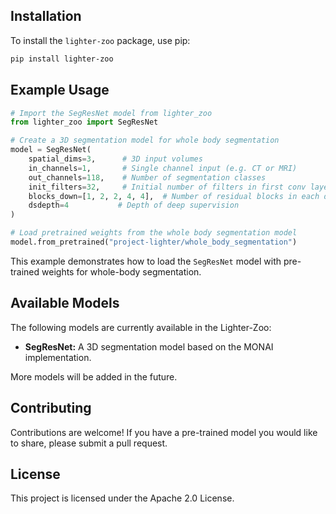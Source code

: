 
## Installation

To install the `lighter-zoo` package, use pip:

```bash
pip install lighter-zoo
```

## Example Usage

```python
# Import the SegResNet model from lighter_zoo
from lighter_zoo import SegResNet

# Create a 3D segmentation model for whole body segmentation
model = SegResNet(
    spatial_dims=3,      # 3D input volumes
    in_channels=1,       # Single channel input (e.g. CT or MRI)
    out_channels=118,    # Number of segmentation classes
    init_filters=32,     # Initial number of filters in first conv layer
    blocks_down=[1, 2, 2, 4, 4],  # Number of residual blocks in each downsampling stage
    dsdepth=4           # Depth of deep supervision
)

# Load pretrained weights from the whole body segmentation model
model.from_pretrained("project-lighter/whole_body_segmentation")
```

This example demonstrates how to load the `SegResNet` model with pre-trained weights for whole-body segmentation.

## Available Models

The following models are currently available in the Lighter-Zoo:

- **SegResNet:** A 3D segmentation model based on the MONAI implementation.

More models will be added in the future.

## Contributing

Contributions are welcome! If you have a pre-trained model you would like to share, please submit a pull request.

## License

This project is licensed under the Apache 2.0 License.
